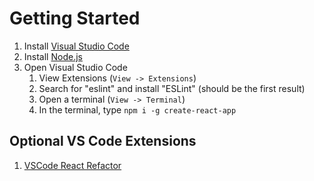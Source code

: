 # Getting Started

1. Install [Visual Studio Code](https://code.visualstudio.com/)
1. Install [Node.js](https://nodejs.org/en/download/)
1. Open Visual Studio Code
	1. View Extensions (`View -> Extensions`)
	1. Search for "eslint" and install "ESLint" (should be the first result)
	1. Open a terminal (`View -> Terminal`)
	1. In the terminal, type `npm i -g create-react-app`

## Optional VS Code Extensions

1.  [VSCode React Refactor](https://marketplace.visualstudio.com/items?itemName=planbcoding.vscode-react-refactor)
